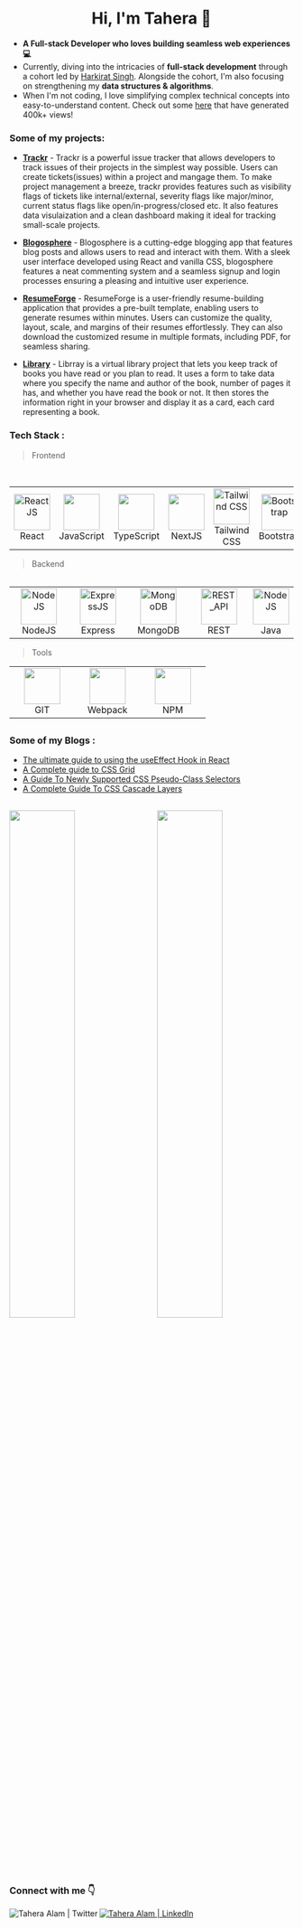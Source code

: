 <h1 align="center">Hi, I'm Tahera 👋  </h1>

- **A Full-stack Developer who loves building seamless web experiences  💻** <br />
- Currently, diving into the intricacies of **full-stack development** through a cohort led by [Harkirat Singh](https://twitter.com/kirat_tw). Alongside the cohort, I'm also focusing on strengthening my **data structures & algorithms**.
- When I'm not coding, I love simplifying complex technical concepts into easy-to-understand content. Check out some [here](https://www.lambdatest.com/blog/author/taheraalam/) that have generated 400k+ views!

### Some of my projects:

 - [**Trackr**](https://trackr.cyclic.app/) - Trackr is a powerful issue tracker that allows developers to track issues of their projects in the simplest way possible. Users can create tickets(issues) within a project and mangage them. To make project management a breeze, trackr provides features such as visibility flags of tickets like internal/external, severity flags like major/minor, current status flags like open/in-progress/closed etc. It also features data visulaization and a clean dashboard making it ideal for tracking small-scale projects. 
   
 - [**Blogosphere**](https://blogosphere.cyclic.app/) - Blogosphere is a cutting-edge blogging app that features blog posts and allows users to read and interact with them. With a sleek user interface developed using React and vanilla CSS, blogosphere features a neat commenting system and a seamless signup and login processes ensuring a pleasing and intuitive user experience.
   
  - [**ResumeForge**](https://cv-maker-app.netlify.app/) - ResumeForge is a user-friendly resume-building application that provides a pre-built template, enabling users to generate resumes within minutes. Users can customize the quality, layout, scale, and margins of their resumes effortlessly. They can also download the customized resume in multiple formats, including PDF, for seamless sharing.
   
  - [**Library**](https://undisclosed64.github.io/library-project/) - Librray is a virtual library project that lets you keep track of books you have read or you plan to read. It uses a form to take data where you specify the name and author of the book, number of pages it has, and whether you have read the book or not. It then stores the information right in your browser and display it as a card, each card representing a book. 

### Tech Stack :
>Frontend
<table>
        <tbody>
            <tr>
                <td align="center" width="25%">
                    <a href="#">
                        <img src="https://cdn.svgporn.com/logos/react.svg" alt="ReactJS" height="64px" width="64px">
                    </a>
                    <br>React
                </td>
              <td align="Center" width="25%">   
        <a href="#dhrumi-tech" >
        <img height="64px" width="64px" src="https://cdn.svgporn.com/logos/javascript.svg">
      </a>
      <br>JavaScript
</td>
      <td align="Center" width="25%">   
        <a href="#dhrumi-tech" >
        <img  height="64px" width="64px" src="https://img.icons8.com/color/96/null/typescript.png"/>
      </a>
      <br>TypeScript
</td>
        <td align="Center" width="25%">   
        <a href="#dhrumi-tech" >
        <img height="64px" width="64px" src="https://cdn.svgporn.com/logos/nextjs.svg">
      </a>
      <br>NextJS
</td>
               <td align="center" width="25%">
                    <a href="#">
                        <img src="https://img.icons8.com/color/96/null/tailwindcss.png" alt="Tailwind CSS" height="64px" width="64px">
                    </a>
                    <br>Tailwind CSS
                </td>
              <td align="center" width="25%">
                    <a href="#">
                        <img src="https://cdn.svgporn.com/logos/bootstrap.svg" alt="Bootstrap" height="64px" width="64px">
                    </a>
                    <br>Bootstrap
                </td>
              <td align="center" width="25%">
                    <a href="#">
                        <img src="https://cdn.jsdelivr.net/gh/devicons/devicon/icons/html5/html5-original.svg" alt="HTML" height="64px" width="64px">
                    </a>
                    <br>HTML5
                </td>
              <td align="center" width="25%">
                    <a href="#">
                        <img src="https://cdn.jsdelivr.net/gh/devicons/devicon/icons/css3/css3-original.svg" alt="CSS" height="64px" width="64px">
                    </a>
                    <br> CSS3
                </td>
              <br>	 
              
</tr>
</tbody>
<table>
	
>Backend
<table>
   <tbody>
	 <tr>
              <td align="center" width="25%">
                    <a href="#">
                        <img src="https://img.icons8.com/color/96/null/nodejs.png" alt="NodeJS" height="64px" width="64px">
                    </a>
                    <br>NodeJS
                </td>
     <td align="center" width="25%">
                    <a href="#">
                        <img src="https://cdn.jsdelivr.net/gh/devicons/devicon/icons/express/express-original.svg" alt="ExpressJS" height="64px" width="64px">
                    </a>
                    <br>Express
                </td>
     <td align="center" width="25%">
                    <a href="#">
                        <img src="https://cdn.jsdelivr.net/gh/devicons/devicon/icons/mongodb/mongodb-original.svg" alt="MongoDB" height="64px" width="64px">
                    </a>
                    <br>MongoDB
                </td>
     <td align="center" width="25%">
                    <a href="#">
                        <img src="https://encrypted-tbn0.gstatic.com/images?q=tbn:ANd9GcTSvSF29gUtSIPICBCEiw-ZS4qVsxuWt8ASMA&usqp=CAU" alt="REST_API" height="64px" width="64px">
                    </a>
                    <br>REST
                </td>
		 <td align="center" width="25%">
                    <a href="#">
                        <img src="https://cdn.jsdelivr.net/gh/devicons/devicon/icons/java/java-original.svg" alt="NodeJS" height="64px" width="64px">
                    </a>
                    <br>Java
                </td>
            </tr>
        </tbody>
    </table>
    
  >Tools
	
<table>
   <tbody>
	 <tr>
		  
<td align="Center" width="25%">   
        <a href="#dhrumi-tech" >
        <img height="64px" width="64px" src="https://upload.wikimedia.org/wikipedia/commons/thumb/3/3f/Git_icon.svg/1200px-Git_icon.svg.png">
      </a>
      <br>GIT
  </td>
  <td align="Center" width="25%">   
        <a href="#dhrumi-tech" >
        <img height="64px" width="64px" src="https://cdn.jsdelivr.net/gh/devicons/devicon/icons/webpack/webpack-original.svg">
      </a>
      <br>Webpack
  </td>
   <td align="Center" width="25%">   
        <a href="#dhrumi-tech" >
        <img height="64px" width="64px" src="https://cdn.jsdelivr.net/gh/devicons/devicon/icons/npm/npm-original-wordmark.svg">
      </a>
      <br>NPM
  </td>
   
</tr>
</tbody>
  </table>
  
##

### Some of my Blogs :

- <a href="https://www.zipy.ai/blog/useeffect-hook-guide">The ultimate guide to using the useEffect Hook in React</a>
- <a href="https://www.lambdatest.com/blog/css-grid/">A Complete guide to CSS Grid</a>
- <a href="https://www.lambdatest.com/blog/css-pseudo-class-selectors/">A Guide To Newly Supported CSS Pseudo-Class Selectors</a>
- <a href="https://www.lambdatest.com/blog/css-cascade-layers/">A Complete Guide To CSS Cascade Layers</a>

##

###
<img  src="https://github-readme-stats.vercel.app/api?username=undisclosed64&show_icons=true&theme=react" width="48%" align="right" >
<img  src="https://github-readme-streak-stats.herokuapp.com/?user=undisclosed64&theme=react" width="48%" >

##

### Connect with me 👇
<a href="https://twitter.com/alam_tahera">
  <img align="left" alt="Tahera Alam | Twitter "src="https://img.icons8.com/fluent/48/000000/twitter.png"/>
</a>
<a href="https://www.linkedin.com/in/tahera-alam/">
  <img align="keft" alt="Tahera Alam | LinkedIn "src="https://img.icons8.com/fluent/48/000000/linkedin.png"/>
</a>
